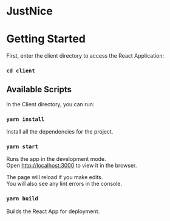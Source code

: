 # JustNice
# Getting Started 

First, enter the client directory to access the React Application:
### `cd client`

## Available Scripts

In the Client directory, you can run:

### `yarn install`
Install all the dependencies for the project.

### `yarn start`

Runs the app in the development mode.\
Open [http://localhost:3000](http://localhost:3000) to view it in the browser.

The page will reload if you make edits.\
You will also see any lint errors in the console.

### `yarn build`

Builds the React App for deployment.
